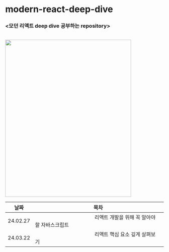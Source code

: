 # modern-react-deep-dive

### <모던 리액트 deep dive 공부하는 repository>

<br />

<img src="https://github.com/yookeunbyul/modern-react-deep-dive/assets/91243651/38d272e9-6a8e-41eb-9314-cb6090ab0814" width="400" height="500"/>

<br />

| 날짜     | 목차                                                                                                                                                                                                                                                                                                                                                                                                                                                                                                                                                                                         |
| -------- | -------------------------------------------------------------------------------------------------------------------------------------------------------------------------------------------------------------------------------------------------------------------------------------------------------------------------------------------------------------------------------------------------------------------------------------------------------------------------------------------------------------------------------------------------------------------------------------------- |
| 24.02.27 | &nbsp;&nbsp;&nbsp;&nbsp;&nbsp;&nbsp;&nbsp;&nbsp;&nbsp;&nbsp;&nbsp;&nbsp;&nbsp;&nbsp;&nbsp;&nbsp;&nbsp;&nbsp;&nbsp;&nbsp;&nbsp;&nbsp;&nbsp;&nbsp;&nbsp;&nbsp;&nbsp;&nbsp;&nbsp;&nbsp;&nbsp;&nbsp;&nbsp;&nbsp;&nbsp;&nbsp;&nbsp;&nbsp;&nbsp;&nbsp;&nbsp;&nbsp;&nbsp;&nbsp;리액트 개발을 위해 꼭 알아야 할 자바스크립트&nbsp;&nbsp;&nbsp;&nbsp;&nbsp;&nbsp;&nbsp;&nbsp;&nbsp;&nbsp;&nbsp;&nbsp;&nbsp;&nbsp;&nbsp;&nbsp;&nbsp;&nbsp;&nbsp;&nbsp;&nbsp;&nbsp;&nbsp;&nbsp;&nbsp;&nbsp;&nbsp;&nbsp;&nbsp;&nbsp;&nbsp;&nbsp;&nbsp;&nbsp;&nbsp;&nbsp;&nbsp;&nbsp;&nbsp;&nbsp;&nbsp;&nbsp;&nbsp;&nbsp; |
| 24.03.22 | &nbsp;&nbsp;&nbsp;&nbsp;&nbsp;&nbsp;&nbsp;&nbsp;&nbsp;&nbsp;&nbsp;&nbsp;&nbsp;&nbsp;&nbsp;&nbsp;&nbsp;&nbsp;&nbsp;&nbsp;&nbsp;&nbsp;&nbsp;&nbsp;&nbsp;&nbsp;&nbsp;&nbsp;&nbsp;&nbsp;&nbsp;&nbsp;&nbsp;&nbsp;&nbsp;&nbsp;&nbsp;&nbsp;&nbsp;&nbsp;&nbsp;&nbsp;&nbsp;&nbsp;리액트 핵심 요소 깊게 살펴보기&nbsp;&nbsp;&nbsp;&nbsp;&nbsp;&nbsp;&nbsp;&nbsp;&nbsp;&nbsp;&nbsp;&nbsp;&nbsp;&nbsp;&nbsp;&nbsp;&nbsp;&nbsp;&nbsp;&nbsp;&nbsp;&nbsp;&nbsp;&nbsp;&nbsp;&nbsp;&nbsp;&nbsp;&nbsp;&nbsp;&nbsp;&nbsp;&nbsp;&nbsp;&nbsp;&nbsp;&nbsp;&nbsp;&nbsp;&nbsp;&nbsp;&nbsp;&nbsp;&nbsp;               |
